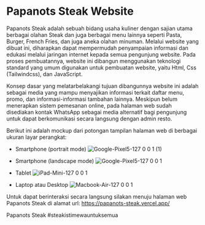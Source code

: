 # Papanots Steak Website

Papanots Steak adalah sebuah bidang usaha kuliner dengan sajian utama berbagai olahan Steak dan juga berbagai menu lainnya seperti Pasta, Burger, French Fries, dan juga aneka olahan minuman. Melalui website yang dibuat ini, diharapkan dapat mempermudah penyampaian informasi dan edukasi melalui jaringan internet kepada semua pengunjung website. Pada proses pembuatannya, website ini dibangun menggunakan teknologi standard yang umum digunakan untuk pembuatan website, yaitu Html, Css (Tailwindcss), dan JavaScript.

Konsep dasar yang melatarbelakangi tujuan dibangunnya website ini adalah sebagai media yang mampu menyajikan informasi terkait daftar menu, promo, dan informasi-informasi tambahan lainnya. Meskipun belum menerapkan sistem pemesanan online, pada halaman web sudah disediakan kontak WhatsApp sebagai media alternatif bagi pengunjung untuk dapat berkomunikasi secara langsung dengan admin resto.

Berikut ini adalah mockup dari potongan tampilan halaman web di berbagai ukuran layar perangkat:

- Smartphone (portrait mode)
![Google-Pixel5-127 0 0 1 (1)](https://github.com/dediindrawan/papanots-steak/assets/107289320/36fae664-54db-42a6-9f4b-8743c2075ef4)

- Smartphone (landscape mode)
![Google-Pixel5-127 0 0 1](https://github.com/dediindrawan/papanots-steak/assets/107289320/d0c01518-acf9-4110-9f8d-7826ed6de01e)

- Tablet
![iPad-Mini-127 0 0 1](https://github.com/dediindrawan/papanots-steak/assets/107289320/4f733346-4acf-4d16-8da6-273206e2fb0e)

- Laptop atau Desktop
![Macbook-Air-127 0 0 1](https://github.com/dediindrawan/papanots-steak/assets/107289320/1e96821c-7dde-4a22-b2f5-e192b69c42ec)

Untuk dapat berinteraksi secara langsung silakan menuju halaman web Papanots Steak di alamat url: https://papanots-steak.vercel.app/

Papanots Steak #steakistimewauntuksemua
